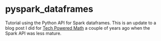 # pyspark_dataframes
Tutorial using the Python API for Spark dataframes. This is an update to a blog post I did for [Tech Powered Math](http://www.techpoweredmath.com) a couple of years ago when the Spark API was less mature.
